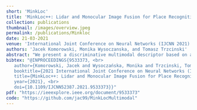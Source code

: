 ```yaml
---
short: 'MinkLoc'
title: 'MinkLoc++: Lidar and Monocular Image Fusion for Place Recognition'
collection: publications
thumbnail: /images/overview.jpeg
permalink: /publications/Minkloc
date: 21-03-2021
venue: 'International Joint Conference on Neural Networks (IJCNN 2021)'
authors: 'Jacek Komorowski, Monika Wysoczanska, and Tomasz Trzcinski'
abstract: "We present a discriminative multimodal descriptor based on a pair of sensor readings: a point cloud from a LiDAR and an image from an RGB camera. Our descriptor, named MinkLoc++, can be used for place recognition, re-localization and loop closure purposes in robotics or autonomous vehicles applications. We use late fusion approach, where each modality is processed separately and fused in the final part of the processing pipeline. The proposed method achieves state-of-the-art performance on standard place recognition benchmarks. We also identify dominating modality problem when training a multimodal descriptor. The problem manifests itself when the network focuses on a modality with a larger overfit to the training data. This drives the loss down during the training but leads to suboptimal performance on the evaluation set. In this work we describe how to detect and mitigate such risk when using a deep metric learning approach to train a multimodal neural network."
bibtex: "@INPROCEEDINGS{9533373, <br>
   author={Komorowski, Jacek and Wysoczańska, Monika and Trzcinski, Tomasz}, <br>
   booktitle={2021 International Joint Conference on Neural Networks (IJCNN)}, <br>
   title={MinkLoc++: Lidar and Monocular Image Fusion for Place Recognition}, <br>
   year={2021}, <br>
   doi={10.1109/IJCNN52387.2021.9533373}}"
pdf: "https://ieeexplore.ieee.org/document/9533373"
code: "https://github.com/jac99/MinkLocMultimodal"
---
```


